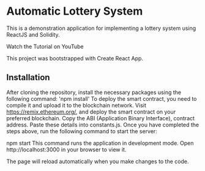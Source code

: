 # Automatic Lottery System
This is a demonstration application for implementing a lottery system using ReactJS and Solidity.

Watch the Tutorial on YouTube

This project was bootstrapped with Create React App.

## Installation
After cloning the repository, install the necessary packages using the following command:
'npm install'
To deploy the smart contract, you need to compile it and upload it to the blockchain network. Visit https://remix.ethereum.org/, and deploy the smart contract on your preferred blockchain. Copy the ABI (Application Binary Interface), contract address. Paste these details into constants.js.
Once you have completed the steps above, run the following command to start the server:

npm start
This command runs the application in development mode. Open http://localhost:3000 in your browser to view it.

The page will reload automatically when you make changes to the code.
